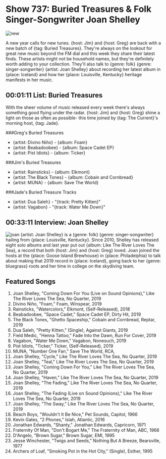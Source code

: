 

# Show 737: Buried Treasures & Folk Singer-Songwriter Joan Shelley

![new](https://sound-images.s3.amazonaws.com/images/2020/bt2020.jpg)

A new year calls for new tunes. {host: Jim} and {host: Greg} are back with a new batch of {tag: Buried Treasures}. They're always on the lookout for great new music beyond the FM dial and this week they share their latest finds. These artists might not be household names, but they're definitely worth adding to your collection. They'll also talk to {genre: folk} {genre: singer-songwriter} {artist: Joan Shelley} about recording her latest album in {place: Iceland} and how her {place: Louisville, Kentucky} heritage manifests in her music.

## 00:01:11 List: Buried Treasures
With the sheer volume of music released every week there's always something good flying under the radar. {host: Jim} and {host: Greg} shine a light on those as often as possible- this time joined by {tag: The Current}'s morning host, {tag: Jade}. 

###Greg's Buried Treasures
- {artist: Divino Niño} - {album: Foam}
- {artist: Beabadoobee} - {album: Space Cadet EP}
- {artist: Pist Idiots} - {album: Ticker}

###Jim's Buried Treasures
- {artist: Rainsticks} - {album: Elkmont}
- {artist: The Black Tones} - {album: Cobain and Cornbread}
- {artist: MUNA} - {album: Save The World}

###Jade's Buried Treasure Tracks
- {artist: Dua Saleh} - "{track: Pretty Kitten}" 
- {artist: Vagabon} - "{track: Water Me Down}"

## 00:33:11 Interview: Joan Shelley
![joan](https://sound-images.s3.amazonaws.com/images/2020/joan.JPG)
{artist: Joan Shelley} is a {genre: folk} {genre: singer-songwriter} hailing from {place: Louisville, Kentucky}. Since 2010, Shelley has released eight solo albums and last year put out {album: Like The River Loves The Sea}, a record that both {host: Jim} and {host: Greg} loved. Joan joined the hosts at the {place: Goose Island Brewhouse} in {place: Philadelphia} to talk about making that 2019 record in {place: Iceland}, going back to her {genre: bluegrass} roots and her time in college on the skydiving team.



## Featured Songs
1. Joan Shelley, "Coming Down For You (Live on Sound Opinions)," Like The River Loves The Sea, No Quarter, 2019
1. Divino Niño, "Foam," Foam, Winspear, 2019
1. Rainsticks, "Watercolors," Elkmont, (Self-Released), 2018
1. Beabadoobee, "Space Cadet," Space Cadet EP, Dirty Hit, 2019
1. The Black Tones, "Ghetto Spaceship," Cobain and Cornbread, Reptar, 2019
1. Dua Saleh, "Pretty Kitten," (Single), Against Giants, 2019
1. Field Medic, "Henna Tattoo," Fade Into the Dawn, Run For Cover, 2019
1. Vagabon, "Water Me Down," Vagabon, Nonesuch, 2019
1. Pist Idiots, "Ticker," Ticker, (Self-Released), 2019
1. MUNA, "Number One Fan," Save The World, RCA, 
1. Joan Shelley, "Cycle," Like The River Loves The Sea, No Quarter, 2019
1. Joan Shelley, "Teal," Like The River Loves The Sea, No Quarter, 2019
1. Joan Shelley, "Coming Down For You," Like The River Loves The Sea, No Quarter, 2019
1. Joan Shelley, "Haven," Like The River Loves The Sea, No Quarter, 2019
1. Joan Shelley, "The Fading," Like The River Loves The Sea, No Quarter, 2019
1. Joan Shelley, "The Fading (Live on Sound Opinions)," Like The River Loves The Sea, No Quarter, 2019
1. Joan Shelley, "The Sway," Like The River Loves The Sea, No Quarter, 2019
1. Beach Boys, "Wouldn't It Be Nice," Pet Sounds, Capitol, 1966
1. Kevin Gates, "2 Phones," Islah, Atlantic, 2016
1. Jonathan Edwards, "Shanty," Jonathan Edwards, Capricorn, 1971
1. Fraternity Of Man, "Don't Bogart Me," The Fraternity of Man, ABC, 1968
1. D'Angelo, "Brown Sugar," Brown Sugar, EMI, 1995
1. Jesse Winchester, "Twigs and Seeds," Nothing But A Breeze, Bearsville, 1977
1. Archers of Loaf, "Smoking Pot in the Hot City," (Single), Esther, 1995
